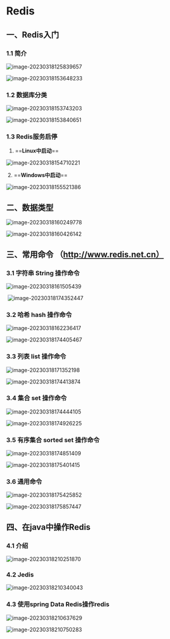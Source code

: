 # 											Redis

## 一、Redis入门

### 		1.1 简介

![image-20230318125839657](.assets/image-20230318125839657.png)

![image-20230318153648233](.assets/image-20230318153648233.png)



### 		1.2 数据库分类

![image-20230318153743203](.assets/image-20230318153743203.png)

![image-20230318153840651](.assets/image-20230318153840651.png)



### 		1.3 Redis服务启停

1. ==**Linux中启动**==

![image-20230318154710221](.assets/image-20230318154710221.png)

​    2. ==**Windows中启动**==

![image-20230318155521386](.assets/image-20230318155521386.png)





## 二、数据类型

![image-20230318160249778](.assets/image-20230318160249778.png)

![image-20230318160426142](.assets/image-20230318160426142.png)





## 三、常用命令	（http://www.redis.net.cn）

### 		3.1 字符串 String 操作命令

![image-20230318161505439](.assets/image-20230318161505439.png)

​	![image-20230318174352447](.assets/image-20230318174352447.png)



### 		3.2 哈希 hash 操作命令

![image-20230318162236417](.assets/image-20230318162236417.png)

![image-20230318174405467](.assets/image-20230318174405467.png)



### 		3.3 列表 list 操作命令

![image-20230318171352198](.assets/image-20230318171352198.png)

![image-20230318174413874](.assets/image-20230318174413874.png)



### 		3.4 集合 set 操作命令

![image-20230318174444105](.assets/image-20230318174444105.png)

![image-20230318174926225](.assets/image-20230318174926225.png)



### 		3.5 有序集合 sorted set 操作命令

![image-20230318174851409](.assets/image-20230318174851409.png)

![image-20230318175401415](.assets/image-20230318175401415.png)



### 		3.6 通用命令

![image-20230318175425852](.assets/image-20230318175425852.png)

![image-20230318175857447](.assets/image-20230318175857447.png)





## 四、在java中操作Redis

### 		4.1 介绍

![image-20230318210251870](.assets/image-20230318210251870.png)



### 		4.2 Jedis

![image-20230318210340043](.assets/image-20230318210340043.png)



### 		4.3 使用spring Data Redis操作redis

![image-20230318210637629](.assets/image-20230318210637629.png)

![image-20230318210750283](.assets/image-20230318210750283.png)







